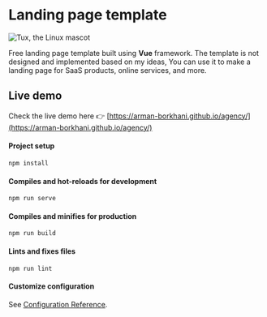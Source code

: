 # Landing page template

![Tux, the Linux mascot](https://s8.uupload.ir/files/screenshot-min_fq29.png)

Free landing page template built using **Vue** framework. The template is not designed and implemented based on my ideas, You can use it to make a landing page for SaaS products, online services, and more.

## Live demo
Check the live demo here 👉  [https://arman-borkhani.github.io/agency/](https://arman-borkhani.github.io/agency/)

#### Project setup
```
npm install
```

#### Compiles and hot-reloads for development
```
npm run serve
```

#### Compiles and minifies for production
```
npm run build
```

#### Lints and fixes files
```
npm run lint
```

#### Customize configuration
See [Configuration Reference](https://cli.vuejs.org/config/).
